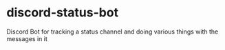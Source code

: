 # discord-status-bot
Discord Bot for tracking a status channel and doing various things with the messages in it

